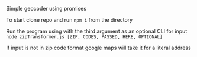 Simple geocoder using promises

To start clone repo and run `npm i` from the directory

Run the program using with the third argument as an optional CLI for input
`node zipTransformer.js [ZIP, CODES, PASSED, HERE, OPTIONAL]`

If input is not in zip code format google maps will take it for a literal address